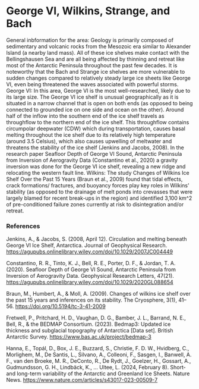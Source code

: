 # George VI, Wilkins, Strange, and Bach

General inbformation for the area: 
Geology is primarily composed of sedimentary and volcanic rocks from the Mesozoic era similar to Alexander Island (a nearby land mass). All of these ice shelves make contact with the Bellingshausen Sea and are all being affected by thinning and retreat like most of the Antarctic Peninsula throughout the past few decades. It is noteworthy that the Bach and Strange ice shelves are more vulnerable to sudden changes compared to relatively steady large ice sheets like George VI, even being threatened the waves associated with powerful storms. 
George VI:
In this area, George VI is the most well-researched, likely due to its large size. The George VI ice shelf is unusual geographically as it is situated in a narrow channel that is open on both ends (as opposed to being connected to grounded ice on one side and ocean on the other). Around half of the inflow into the southern end of the ice shelf travels as throughflow to the northern end of the ice shelf. This throughflow contains circumpolar deepwater (CDW) which during transportation, causes basal melting throughout the ice shelf due to its relatively high temperature (around 3.5 Celsius), which also causes upwelling of meltwater and threatens the stability of the ice shelf (Jenkins and Jacobs, 2008). In the research paper Seafloor Depth of George VI Sound, Antarctic Peninsula from Inversion of Aerogravity Data (Constantino et al., 2020) a gravity inversion was done for the George VI ice shelf, revealing a new ridge and relocating the western fault line.
Wilkins:
The study Changes of Wilkins Ice Shelf Over the Past 15 Years (Braun et al., 2009) found that tidal effects, crack formations/ fractures, and buoyancy forces play key roles in Wilkins’ stability (as opposed to the drainage of melt ponds into crevasses that were largely blamed for recent break-ups in the region) and identified 3,100 km^2 of pre-conditioned failure zones currently at risk to disintegration and/or retreat.

### References
Jenkins, A., & Jacobs, S. (2008, April 12). Circulation and melting beneath George VI Ice Shelf, Antarctica. Journal of Geophysical Research. https://agupubs.onlinelibrary.wiley.com/doi/10.1029/2007JC004449 

Constantino, R. R., Tinto, K. J., Bell, R. E., Porter, D. F., & Jordan, T. A. (2020). Seafloor Depth of George VI Sound, Antarctic Peninsula from Inversion of Aerogravity Data. Geophysical Research Letters, 47(21). https://agupubs.onlinelibrary.wiley.com/doi/10.1029/2020GL088654 

Braun, M., Humbert, A., & Moll, A. (2009). Changes of wilkins ice shelf over the past 15 years and inferences on its stability. The Cryosphere, 3(1), 41–56. https://doi.org/10.5194/tc-3-41-2009 

Fretwell, P., Pritchard, H. D., Vaughan, D. G., Bamber, J. L., Barrand, N. E., Bell, R., & the BEDMAP Consortium. (2023). Bedmap3: Updated ice thickness and subglacial topography of Antarctica [Data set]. British Antarctic Survey. https://www.bas.ac.uk/project/bedmap-3 

Hanna, E., Topál, D., Box, J. E., Buzzard, S., Christie, F. D. W., Hvidberg, C., Morlighem, M., De Santis, L., Silvano, A., Colleoni, F., Sasgen, I., Banwell, A. F., van den Broeke, M. R., DeConto, R., De Rydt, J., Goelzer, H., Gossart, A., Gudmundsson, G. H., Lindbäck, K., … Ultee, L. (2024, February 8). Short- and long-term variability of the Antarctic and Greenland Ice Sheets. Nature News. https://www.nature.com/articles/s43017-023-00509-7   
